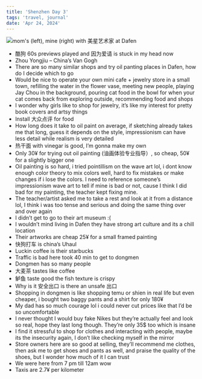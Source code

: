 ```yaml
---
title: 'Shenzhen Day 3'
tags: 'travel, journal'
date: 'Apr 24, 2024'
---
```


![mom's (left), mine (right) with 美星艺术家 at Dafen](/images/wave.jpg)

- 酷狗 60s previews played and 因为爱请 is stuck in my head now
- Zhou Yongjiu – China’s Van Gogh
- There are so many similar shops and try oil panting places in Dafen, how do I decide which to go
- Would be nice to operate your own mini cafe + jewelry store in a small town, refilling the water in the flower vase, meeting new people, playing Jay Chou in the background, pouring cat food in the bowl for when your cat comes back from exploring outside, recommending food and shops
- I wonder why girls like to shop for jewelry, it’s like my interest for pretty book covers and artsy things
- Install 大众点评 for food
- How long does it take to oil paint on average, if sketching already takes me that long, guess it depends on the style, impressionism can have less detail while realism is very detailed
- 热干面 with vinegar is good, I’m gonna make my own
- Only 30¥ for trying out oil painting (油画体验专业指导）, so cheap, 50¥ for a slightly bigger one
- Oil painting is so hard, i tried pointillism on the wave art lol, i dont know enough color theory to mix colors well, hard to fix mistakes or make changes if i lose the colors. I need to reference someone’s impressionism wave art to tell if mine is bad or not, cause I think I did bad for my painting, the teacher kept fixing mine.
- The teacher/artist asked me to take a rest and look at it from a distance lol, I think i was too tense and serious and doing the same thing over and over again
- I didn’t get to go to their art museum :(
- I wouldn’t mind living in Dafen they have strong art culture and its a chill location
- Their artworks are cheap 25¥ for a small framed painting
- 快狗打车 is china’s Uhaul
- Luckin coffee is their starbucks
- Traffic is bad here took 40 min to get to dongmen
- Dongmen has so many people
- 大麦茶 tastes like coffee
- 鲈鱼 taste good the fish texture is crispy
- Why is it 安全出口 is there an unsafe 出口
- Shopping in dongmen is like shopping temu or shien in real life but even cheaper, i bought two baggy pants and a shirt for only 180¥
- My dad has so much courage lol i could never cut prices like that I’d be so uncomfortable
- I never thought I would buy fake Nikes but they’re actually feel and look so real, hope they last long though. They’re only 35$ too which is insane
- I find it stressful to shop for clothes and interacting with people, maybe its the insecurity again, I don’t like checking myself in the mirror
- Store owners here are so good at selling, they’ll recommend me clothes, then ask me to get shoes and pants as well, and praise the quality of the shoes, but I wonder how much of it I can trust
- We were here from 7 pm till 12am wow
- Taxis are 2.7¥ per kilometer
